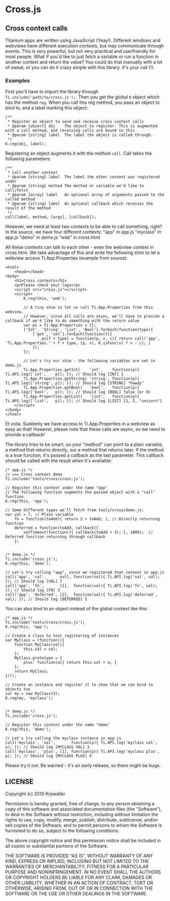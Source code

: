 # Cross.js

## Cross context calls
  Titanium apps are written using JavaScript (Yeay!). Different windows and webviews have different execution contexts, but may communicate through events. This is very powerful, but not very practical and userfriendly for most people. What if you'd like to just fetch a variable or run a function in another context and return the value? You could do that manually with a lot of sweat, or you can do it crazy simple with this library. It's your call (!).

### Examples
  First you'll have to import the library through `Ti.include('path/to/cross.js');`.
Then you get the global `K` object which has the method `reg`. When you call this reg method, you pass an object to bind to, and a label marking this object:
    
	/**
	 * Register an object to send and receive cross context calls
	 * @param {object} obj    The object to register. This is augmented with a call method, and receiving calls are bound to this
	 * @param {string} label  The label the object is called through.
	 */
    K.reg(obj, label);

Registering an object augments it with the method `call`. Call takes the following parameters:

    /**
     * Call another context
     * @param {string} label  The label the other context was registered under
     * @param {string} method The method or variable we'd like to call/fetch
     * @param {array} label   An optional array of arguments passed to the called method
     * @param {string} label  An optional callback which receives the result of the method
     */
	call(label, method, [args], [callback]);
	
However, we need at least two contexts to be able to call something, right?
In the source, we have four different contexts:
"app"     in app.js
"myclass" in app.js
"demo"    in demo.js
"web"     in cross.html

All these contexts can talk to each other - even the webview context in cross.html.
We take advantage of this and write the following shim to let a webview access Ti.App.Properties (example from source):

	<html>
		<head></head>
	<body>
		<h1>Cross contexts</h1>
		<p>Please check your logs</p>
		<script src="cross.js"></script>
		<script>
			K.reg(this, 'web');

			// A tiny shim to let us call Ti.App.Properties from this webview.
			// However, since all calls are async, we'll have to provide a callback if we'd like to do something with the return value
			var ps = Ti.App.Properties = {};
			['Int', 'String', 'List', 'Bool'].forEach(function(type){
				['get', 'set'].forEach(function(f){
					ps[f + type] = function(p, v, c){ return call('app', 'Ti.App.Properties.' + f + type, [p, v], K.isFunc(v) ? v : c); }
				});
			});
			
			// Let's try our shim - the following variables are set in demo.js
			Ti.App.Properties.getInt(    'int',    function(p){ Ti.API.log(['int',    p]); }); // Should log [INT] 1
			Ti.App.Properties.getString( 'string', function(p){ Ti.API.log(['string', p]); }); // Should log [STRING] "howdy"
			Ti.App.Properties.getBool(   'bool',   function(p){ Ti.API.log(['bool',   p]); }); // Should log [BOOL] false (or 0)
			Ti.App.Properties.getList(   'list',   function(p){ Ti.API.log(['list',   p]); }); // Should log [LIST] [1, 2, "unicorn"]
		</script>
	</body>
	</html>

Et voila. Suddenly we have access to Ti.App.Properties in a webview as easy as that! However, please note that these calls are async, so we need to provide a callback!

The library tries to be smart, so your "method" can point to a plain variable, a method that returns directly, our a method that returns later. If the method is a true function, it's passed a callback as the last parameter. This callback should be called with the result when it's available:

	/* app.js */
	// === Cross context demo
	Ti.include('tools/cross/cross.js');

	// Register this context under the name "app"
	// The following function augments the passed object with a "call" function
	K.reg(this, 'app');

	// Some different types we'll fetch from tools/cross/demo.js:
	var val = 7, // Plain variable
		fn = function(toAdd){ return 2 + toAdd; }, // Directly returning function
		deferred = function(toAdd, callback){ 
			setTimeout(function(){ callback(toAdd + 3); }, 1000);  // Deferred function returning through callback
		};
		
		
	/* demo.js */
	Ti.include('cross.js');
	K.reg(this, 'demo');
	
	// Let's try calling "app", since we registered that context in app.js
	call('app', 'val',      null, function(val){ Ti.API.log('val', val);      }); // Should log [VAL] 7
	call('app', 'fn',       [1],  function(val){ Ti.API.log('fn', val);       }); // Should log [FN] 3
	call('app', 'deferred', [2],  function(val){ Ti.API.log('deferred', val); }); // Should log [DEFERRED] 5

You can also bind to an object instead of the global context like this:

	/* app.js */
	Ti.include('tools/cross/cross.js');
	K.reg(this, 'app');
	
	// Create a class to test registering of instances
	var MyClass = (function(){
		function MyClass(val){
			this.val = val;
		};
		MyClass.prototype = {
			plus: function(a){ return this.val + a; }
		};
		return MyClass;
	})();

	// Create an instance and register it to show that we can bind to objects too
	var my = new MyClass(3);
	K.reg(my, 'myclass');
	
	
	/* demo.js */
	Ti.include('cross.js');

	// Register this context under the name "demo"
	K.reg(this, 'demo');
	
	// Let's try calling the myclass instance in app.js
	call('myclass', 'val',       function(p){ Ti.API.log('myclass val', p); }); // Should log [MYCLASS VAL] 3
	call('myclass', 'plus', [1], function(p){ Ti.API.log('myclass plus',  p); }); // Should log [MYCLASS PLUS] 4
	
Please try it out. Be warned - it's an early release, so there might be bugs.


LICENSE
---

Copyright (c) 2010 Krawaller

Permission is hereby granted, free of charge, to any person obtaining
a copy of this software and associated documentation files (the
"Software"), to deal in the Software without restriction, including
without limitation the rights to use, copy, modify, merge, publish,
distribute, sublicense, and/or sell copies of the Software, and to
permit persons to whom the Software is furnished to do so, subject to
the following conditions:

The above copyright notice and this permission notice shall be included
in all copies or substantial portions of the Software.

THE SOFTWARE IS PROVIDED "AS IS", WITHOUT WARRANTY OF ANY KIND,
EXPRESS OR IMPLIED, INCLUDING BUT NOT LIMITED TO THE WARRANTIES OF
MERCHANTABILITY, FITNESS FOR A PARTICULAR PURPOSE AND NONINFRINGEMENT.
IN NO EVENT SHALL THE AUTHORS OR COPYRIGHT HOLDERS BE LIABLE FOR ANY
CLAIM, DAMAGES OR OTHER LIABILITY, WHETHER IN AN ACTION OF CONTRACT,
TORT OR OTHERWISE, ARISING FROM, OUT OF OR IN CONNECTION WITH THE
SOFTWARE OR THE USE OR OTHER DEALINGS IN THE SOFTWARE.

